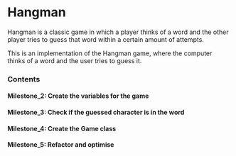 # Hangman
Hangman is a classic game in which a player thinks of a word and the other player tries to guess that word within a certain amount of attempts.

This is an implementation of the Hangman game, where the computer thinks of a word and the user tries to guess it. 

### Contents
#### Milestone_2: Create the variables for the game
#### Milestone_3: Check if the guessed character is in the word
#### Milestone_4: Create the Game class
#### Milestone_5: Refactor and optimise
